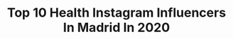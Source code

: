 ---
title: Top 10 Health Instagram Influencers In Madrid In 2020
description: >-
  Find top health Instagram influencers in Madrid in 2020. Most popular hashtags: #health #madrid #motivation #model.
platform: Instagram
profiles:
  - username: "madridgoout"
    fullname: >-
      Madrid GO Out / MadridG👀ut
    location: "Spain"
    followers: 18129
    engagement: 210
    commentsToLikes: 0.055097
    id: ck5cgcgxdokb80i1197l7mcok
    verified: false
    hashtags: "#turismomadrid, #quedate, #birthday, #madrile"
  - username: "anitaginto"
    fullname: >-
      Ana I. Ginto 🐯
    location: "Spain"
    followers: 6698
    engagement: 549
    commentsToLikes: 0.036177
    id: ck14kz13ls1f30i19kl0kh09w
    verified: false
    hashtags: "#fitnesstrainer, #hiit, #cyclelife, #track"
  - username: "tatacalde7"
    fullname: >-
      Tatiana Calderon
    location: "Spain"
    followers: 185156
    engagement: 396
    commentsToLikes: 0.007921
    id: ck136ru2j7yaf0i19jzuh8boc
    verified: true
    hashtags: "#ejercicio, #experiencia, #initiatives, #stayathome"
  - username: "paulita.workout"
    fullname: >-
      PAULA GARCIA 🤸🏼‍♀️
    location: "Spain"
    followers: 11279
    engagement: 3467
    commentsToLikes: 0.094492
    id: ck6tkr1jy58my0j71ikhxnajn
    verified: false
    hashtags: "#loveit, #bar, #athlete, #score"
  - username: "marbysnegretti"
    fullname: >-
      Marbys Negretti
    location: "Spain"
    followers: 45070
    engagement: 643
    commentsToLikes: 0.034328
    id: ck5zljxaqkxl00i14xp3tp1x6
    verified: false
    hashtags: "#madrid, #mcqueen, #freedom, #myheartisfull"
  - username: "irinapeal"
    fullname: >-
      I r i n a ☾
    location: "Spain"
    followers: 25173
    engagement: 162
    commentsToLikes: 0.148050
    id: ck6ubnmd5an0k0j71zmp71w9r
    verified: false
    hashtags: "#women, #avedaspain, #ethical, #staysafe"
  - username: "fj_alv"
    fullname: >-
      👨🏽‍⚕️Fran Alvarado 🤸🏽‍♂️🌈
    location: "Spain"
    followers: 215306
    engagement: 702
    commentsToLikes: 0.032617
    id: ckaoz5miikh5q0i786xkdq40d
    verified: false
    hashtags: "#lyrical, #gay, #queer, #health"
  - username: "emithesituation"
    fullname: >-
      Emilio Jiménez
    location: "Spain"
    followers: 17694
    engagement: 728
    commentsToLikes: 0.014747
    id: ck5qc2qhiokux0i11m68tvt18
    verified: false
    hashtags: "#kisses, #zoukhotel, #zumubambassador, #trap"
  - username: "isaac.sevillano"
    fullname: >-
      Isaac Sevillano
    location: "Spain"
    followers: 36645
    engagement: 429
    commentsToLikes: 0.028863
    id: ck6u341gnvksy0j71q9zun5rb
    verified: false
    hashtags: "#pics, #moment, #image, #hair"
  - username: "jadgoo"
    fullname: >-
      Isaac Jadraque
    location: "Spain"
    followers: 6345
    engagement: 1100
    commentsToLikes: 0.039882
    id: ck8ta5expqhnj0j78u4zzl4rv
    verified: false
    hashtags: "#coronavirusmadrid, #illustrationartist, #warrior, #comicartist"
---